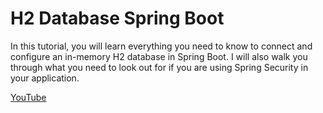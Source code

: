 # H2 Database Spring Boot 

In this tutorial, you will learn everything you need to know to connect and configure an in-memory H2 database in Spring Boot. I will also walk you through what you need to look out for if you are using Spring Security in your application. 

[YouTube](https://youtu.be/PSrHcCwvfVQ)